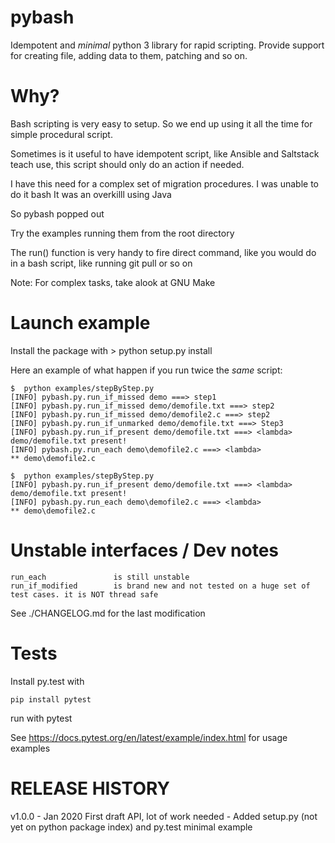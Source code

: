 
# pybash
Idempotent and *minimal* python 3 library for rapid scripting.
Provide support for creating file, adding data to them, patching and so on.

# Why?
Bash scripting is very easy to setup. So we end up using it all the time for simple procedural script.

Sometimes is it useful to have idempotent script, like Ansible and Saltstack teach use, this script should only do an action if needed.

I have this need for a complex set of migration procedures.
I was unable to do it bash
It was an overkilll using Java

So pybash popped out

Try the examples running them from the root directory

The run() function is very handy to fire direct command, like you would do in a bash script, like running git pull or so on

Note: For complex tasks, take alook at GNU Make

# Launch example
Install the package with
    > python setup.py install

Here an example of what happen if you run twice the *same* script:

    $  python examples/stepByStep.py
    [INFO] pybash.py.run_if_missed demo ===> step1
    [INFO] pybash.py.run_if_missed demo/demofile.txt ===> step2
    [INFO] pybash.py.run_if_missed demo/demofile2.c ===> step2
    [INFO] pybash.py.run_if_unmarked demo/demofile.txt ===> Step3
    [INFO] pybash.py.run_if_present demo/demofile.txt ===> <lambda>
    demo/demofile.txt present!
    [INFO] pybash.py.run_each demo\demofile2.c ===> <lambda>
    ** demo\demofile2.c
    
    $  python examples/stepByStep.py
    [INFO] pybash.py.run_if_present demo/demofile.txt ===> <lambda>
    demo/demofile.txt present!
    [INFO] pybash.py.run_each demo\demofile2.c ===> <lambda>
    ** demo\demofile2.c

# Unstable interfaces / Dev notes

    run_each               is still unstable
    run_if_modified        is brand new and not tested on a huge set of test cases. it is NOT thread safe


See   ./CHANGELOG.md for the last modification

# Tests

Install py.test with

    pip install pytest

run with
    pytest

See 
 https://docs.pytest.org/en/latest/example/index.html
for usage examples

# RELEASE HISTORY

v1.0.0 - Jan 2020 First draft API, lot of work needed
       - Added setup.py (not yet on python package index) and py.test minimal example
